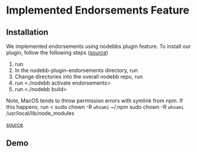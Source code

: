 # Implemented Endorsements Feature 

## Installation  
We implemented endorsements using nodebbs plugin feature. To install our plugin, follow the following steps 
([source](https://docs.nodebb.org/development/plugins/#installing-the-plugin))
1) run <npm install> 
2) In the nodebb-plugin-endorsements directory, run <npm link>
3) Change directories into the overall nodebb repo, run <npm link nodebb-plugin-endorsements>
4) run <./nodebb activate endorsements>
5) run <./nodebb build>

Note, MacOS tends to throw permission errors with symlink from npm. If this happens, run
<
sudo chown -R `whoami` ~/.npm
sudo chown -R `whoami` /usr/local/lib/node_modules
>
[source](https://stackoverflow.com/questions/75930769/i-am-trying-to-run-npm-link-in-my-terminal-and-i-keep-getting-an-error).

## Demo





